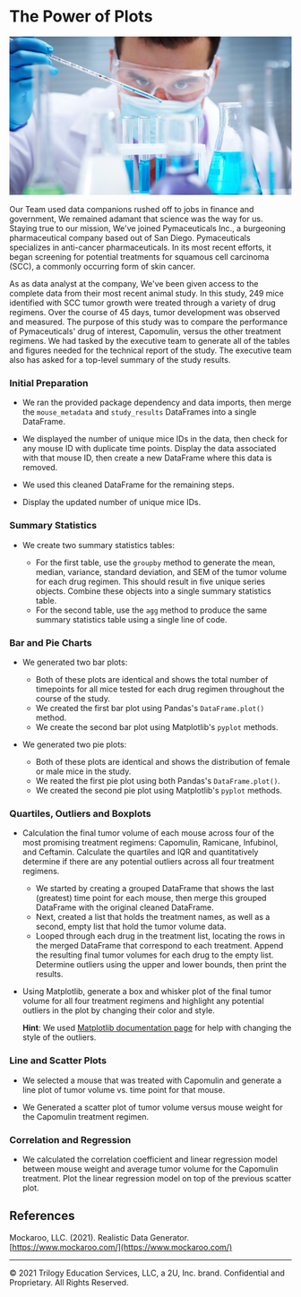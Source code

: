 # The Power of Plots





![Laboratory](Images/Laboratory.jpg)

Our Team used data companions rushed off to jobs in finance and government, We remained adamant that science was the way for us. Staying true to our mission, We've joined Pymaceuticals Inc., a burgeoning pharmaceutical company based out of San Diego. Pymaceuticals specializes in anti-cancer pharmaceuticals. In its most recent efforts, it began screening for potential treatments for squamous cell carcinoma (SCC), a commonly occurring form of skin cancer.

As as data analyst at the company, We've been given access to the complete data from their most recent animal study. In this study, 249 mice identified with SCC tumor growth were treated through a variety of drug regimens. Over the course of 45 days, tumor development was observed and measured. The purpose of this study was to compare the performance of Pymaceuticals' drug of interest, Capomulin, versus the other treatment regimens. We had tasked by the executive team to generate all of the tables and figures needed for the technical report of the study. The executive team also has asked for a top-level summary of the study results.



### Initial Preparation

* We ran the provided package dependency and data imports, then merge the `mouse_metadata` and `study_results` DataFrames into a single DataFrame.

* We displayed the number of unique mice IDs in the data, then check for any mouse ID with duplicate time points. Display the data associated with that mouse ID, then create a new DataFrame where this data is removed. 

* We used this cleaned DataFrame for the remaining steps.

* Display the updated number of unique mice IDs.

### Summary Statistics

* We create two summary statistics tables:

    * For the first table, use the `groupby` method to generate the mean, median, variance, standard deviation, and SEM of the tumor volume for each drug regimen. This should result in five unique series objects. Combine these objects into a single summary statistics table.
    * For the second table, use the `agg` method to produce the same summary statistics table using a single line of code.

### Bar and Pie Charts

* We generated two bar plots:

    * Both of these plots are identical and shows the total number of timepoints for all mice tested for each drug regimen throughout the course of the study.
    * We created the first bar plot using Pandas's `DataFrame.plot()` method.
    * We create the second bar plot using Matplotlib's `pyplot` methods.

* We generated two pie plots:

    * Both of these plots are identical and shows the distribution of female or male mice in the study.
    * We reated the first pie plot using both Pandas's `DataFrame.plot()`.
    * We created the second pie plot using Matplotlib's `pyplot` methods.

### Quartiles, Outliers and Boxplots

* Calculation the final tumor volume of each mouse across four of the most promising treatment regimens: Capomulin, Ramicane, Infubinol, and Ceftamin. Calculate the quartiles and IQR and quantitatively determine if there are any potential outliers across all four treatment regimens.

    * We started by creating a grouped DataFrame that shows the last (greatest) time point for each mouse, then merge this grouped DataFrame with the original cleaned DataFrame.
    * Next, created a list that holds the treatment names, as well as a second, empty list that hold the tumor volume data.
    * Looped through each drug in the treatment list, locating the rows in the merged DataFrame that correspond to each treatment. Append the resulting final tumor volumes for each drug to the empty list. Determine outliers using the upper and lower bounds, then print the results.
    
* Using Matplotlib, generate a box and whisker plot of the final tumor volume for all four treatment regimens and highlight any potential outliers in the plot by changing their color and style.

  **Hint**: We used [Matplotlib documentation page](https://matplotlib.org/gallery/pyplots/boxplot_demo_pyplot.html#sphx-glr-gallery-pyplots-boxplot-demo-pyplot-py) for help with changing the style of the outliers.

### Line and Scatter Plots

* We selected a mouse that was treated with Capomulin and generate a line plot of tumor volume vs. time point for that mouse.

* We Generated a scatter plot of tumor volume versus mouse weight for the Capomulin treatment regimen.

### Correlation and Regression

* We calculated the correlation coefficient and linear regression model between mouse weight and average tumor volume for the Capomulin treatment. Plot the linear regression model on top of the previous scatter plot.



## References

Mockaroo, LLC. (2021). Realistic Data Generator. [https://www.mockaroo.com/](https://www.mockaroo.com/)

- - -

© 2021 Trilogy Education Services, LLC, a 2U, Inc. brand. Confidential and Proprietary. All Rights Reserved.


